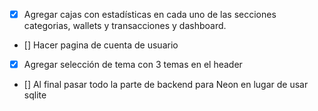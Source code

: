 - [x] Agregar cajas con estadísticas en cada uno de las secciones categorias, wallets y transacciones y dashboard.
- [] Hacer pagina de cuenta de usuario
- [x] Agregar selección de tema con 3 temas en el header
- [] Al final pasar todo la parte de backend para Neon en lugar de usar sqlite
